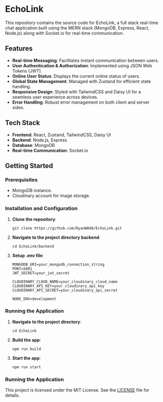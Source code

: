# EchoLink

This repository contains the source code for EchoLink, a full stack real-time chat application built using the MERN stack (MongoDB, Express, React, Node.js) along with Socket.io for real-time communication.

## Features

- **Real-time Messaging**: Facilitates instant communication between users.
- **User Authentication & Authorization**: Implemented using JSON Web Tokens (JWT).
- **Online User Status**: Displays the current online status of users.
- **Global State Management**: Managed with Zustand for efficient state handling.
- **Responsive Design**: Styled with TailwindCSS and Daisy UI for a seamless user experience across devices.
- **Error Handling**: Robust error management on both client and server sides.

## Tech Stack

- **Frontend**: React, Zustand, TailwindCSS, Daisy UI
- **Backend**: Node.js, Express
- **Database**: MongoDB
- **Real-time Communication**: Socket.io

## Getting Started

### Prerequisites

- MongoDB instance.
- Cloudinary account for image storage.

### Installation and Configuration

1. **Clone the repository**:

   ```
   git clone https://github.com/RyanW848/EchoLink.git
   ```

2. **Navigate to the project directory backend**:
   
   ```
   cd EchoLink/backend
   ```

3. **Setup .env file**:
   
   ```
   MONGODB_URI=your_mongodb_connection_string
   PORT=5001
   JWT_SECRET=your_jwt_secret
    
   CLOUDINARY_CLOUD_NAME=your_cloudinary_cloud_name
   CLOUDINARY_API_KEY=your_cloudinary_api_key
   CLOUDINARY_API_SECRET=your_cloudinary_api_secret
    
   NODE_ENV=development
   ```

### Running the Application

1. **Navigate to the project directory**:

   ```
   cd EchoLink
   ```

2. **Build the app**:
   
   ```
   npm run build
   ```

3. **Start the app**:
   
   ```
   npm run start
   ```

### Running the Application

This project is licensed under the MIT License. See the [LICENSE](https://github.com/RyanW848/EchoLink/blob/main/.gitignore) file for details.
   
